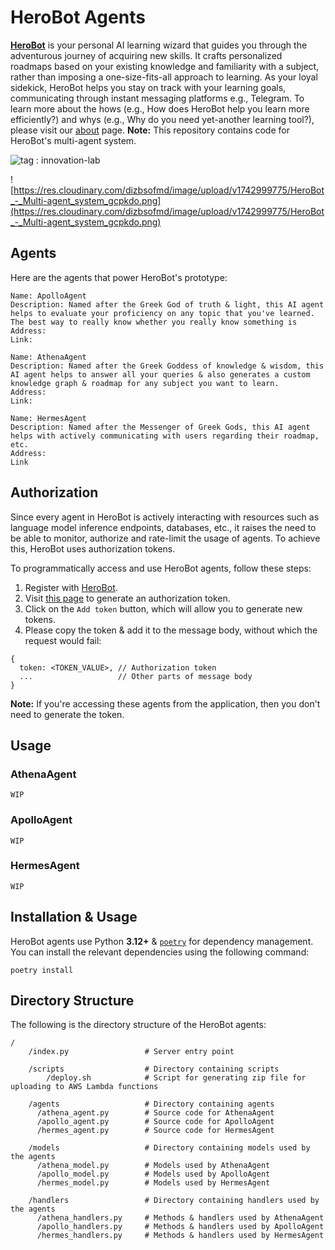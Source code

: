 # HeroBot Agents

[**HeroBot**](https://herobot.site) is your personal AI learning wizard that guides you through the adventurous journey of acquiring new skills. It crafts personalized roadmaps based on your existing knowledge and familiarity with a subject, rather than imposing a one-size-fits-all approach to learning. As your loyal sidekick, HeroBot helps you stay on track with your learning goals, communicating through instant messaging platforms e.g., Telegram. To learn more about the hows (e.g., How does HeroBot help you learn more efficiently?) and whys (e.g., Why do you need yet-another learning tool?), please visit our [about](https://herobot.site/about) page. **Note:** This repository contains code for HeroBot's multi-agent system.

![tag : innovation-lab](https://img.shields.io/badge/innovation--lab-3D8BD3)

![https://res.cloudinary.com/dizbsofmd/image/upload/v1742999775/HeroBot_-_Multi-agent_system_gcpkdo.png](https://res.cloudinary.com/dizbsofmd/image/upload/v1742999775/HeroBot_-_Multi-agent_system_gcpkdo.png)

## Agents

Here are the agents that power HeroBot's prototype:

```
Name: ApolloAgent
Description: Named after the Greek God of truth & light, this AI agent helps to evaluate your proficiency on any topic that you've learned. The best way to really know whether you really know something is 
Address:
Link:

Name: AthenaAgent
Description: Named after the Greek Goddess of knowledge & wisdom, this AI agent helps to answer all your queries & also generates a custom knowledge graph & roadmap for any subject you want to learn.
Address:
Link:

Name: HermesAgent
Description: Named after the Messenger of Greek Gods, this AI agent helps with actively communicating with users regarding their roadmap, etc.
Address:
Link
```

## Authorization

Since every agent in HeroBot is actively interacting with resources such as language model inference endpoints, databases, etc., it raises the need to be able to monitor, authorize and rate-limit the usage of agents. To achieve this, HeroBot uses authorization tokens. 

To programmatically access and use HeroBot agents, follow these steps: 
1. Register with [HeroBot](https://herobot.site).
2. Visit [this page](https://herobot.site/tokens) to generate an authorization token.
3. Click on the `Add token` button, which will allow you to generate new tokens.
4. Please copy the token & add it to the message body, without which the request would fail:
```
{
  token: <TOKEN_VALUE>, // Authorization token
  ...                   // Other parts of message body
}
```
**Note:** If you're accessing these agents from the application, then you don't need to generate the token. 

## Usage

### **AthenaAgent**
```
WIP
```

### **ApolloAgent**
```
WIP
```

### **HermesAgent**
```
WIP
```

## Installation & Usage

HeroBot agents use Python **3.12+** & [`poetry`](https://python-poetry.org/docs/#installation) for dependency management. You can install the relevant dependencies using the following command: 

```
poetry install
```

## Directory Structure

The following is the directory structure of the HeroBot agents:

```
/
    /index.py                 # Server entry point

    /scripts                  # Directory containing scripts
        /deploy.sh            # Script for generating zip file for uploading to AWS Lambda functions

    /agents                   # Directory containing agents
      /athena_agent.py        # Source code for AthenaAgent
      /apollo_agent.py        # Source code for ApolloAgent
      /hermes_agent.py        # Source code for HermesAgent

    /models                   # Directory containing models used by the agents
      /athena_model.py        # Models used by AthenaAgent
      /apollo_model.py        # Models used by ApolloAgent
      /hermes_model.py        # Models used by HermesAgent

    /handlers                 # Directory containing handlers used by the agents
      /athena_handlers.py     # Methods & handlers used by AthenaAgent
      /apollo_handlers.py     # Methods & handlers used by ApolloAgent
      /hermes_handlers.py     # Methods & handlers used by HermesAgent
```